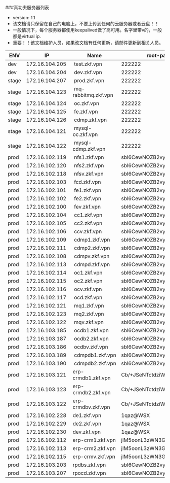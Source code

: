 ###真功夫服务器列表
* version: 1.1
* 该文档请只保留在自己的电脑上，不要上传到任何的云服务器或者云盘！！
* 一般情况下，每个服务器都使用keepalived做了高可用。名字里带v的，一般都是virtual ip.
* 重要！！该文档维护人员，如果改文档有任何更新，请邮件更新到相关人员。

| ENV | IP | Name | root-password | spark-password | software |
| --- | ------| ------ | ------ | --- | --- |
| dev | 172.16.104.205| test.zkf.vpn | 222222 | 222222 | software |
| dev | 172.16.104.204| dev.zkf.vpn | 222222 | 222222 | docker,nginx,php,mysql |
| stage | 172.16.104.207| prod.zkf.vpn | 222222 | 222222 | docker,nginx,php,mysql |
| stage | 172.16.104.123| mq-rabbitmq.zkf.vpn | 222222 | 222222 | docker,nginx,php,mysql |
| stage | 172.16.104.124| oc.zkf.vpn | 222222 | 222222 | docker,nginx,php,mysql |
| stage | 172.16.104.125| fe.zkf.vpn | 222222 | 222222 | docker,nginx,php,mysql |
| stage | 172.16.104.126| cdmp.zkf.vpn | 222222 | 222222 | docker,nginx,php,mysql |
| stage | 172.16.104.121| mysql-oc.zkf.vpn | 222222 | 222222 | mysql |
| stage | 172.16.104.122| mysql-cdmp.zkf.vpn | 222222 | 222222 | docker,mysql |
| prod | 172.16.102.119 | nfs1.zkf.vpn | sbl6CewNOZB2vy3c | AMvyE#Yuf#jPr58R |nfs|
| prod | 172.16.102.120 | nfs2.zkf.vpn | sbl6CewNOZB2vy3c | AMvyE#Yuf#jPr58R |nfs|
|prod|172.16.102.118 | nfsv.zkf.vpn | sbl6CewNOZB2vy3c | AMvyE#Yuf#jPr58R |nfs|
|prod|172.16.102.103 | fcd.zkf.vpn| sbl6CewNOZB2vy3c | AMvyE#Yuf#jPr58R |nfs|
|prod|172.16.102.101 | fe1.zkf.vpn| sbl6CewNOZB2vy3c | AMvyE#Yuf#jPr58R |nginx,php,mysql |
|prod|172.16.102.102 | fe2.zkf.vpn| sbl6CewNOZB2vy3c | AMvyE#Yuf#jPr58R |nginx,php,mysql |
|prod|172.16.102.100 | fev.zkf.vpn| sbl6CewNOZB2vy3c | AMvyE#Yuf#jPr58R |nginx,php,mysql |
|prod|172.16.102.104 | cc1.zkf.vpn| sbl6CewNOZB2vy3c | AMvyE#Yuf#jPr58R |nginx,php,mysql |
|prod|172.16.102.105 | cc2.zkf.vpn| sbl6CewNOZB2vy3c | AMvyE#Yuf#jPr58R |nginx,php,mysql |
|prod|172.16.102.106 | ccv.zkf.vpn| sbl6CewNOZB2vy3c | AMvyE#Yuf#jPr58R |nginx,php,mysql |
|prod|172.16.102.109 | cdmp1.zkf.vpn| sbl6CewNOZB2vy3c | AMvyE#Yuf#jPr58R |nginx,php,mysql |
|prod|172.16.102.111 | cdmp2.zkf.vpn| sbl6CewNOZB2vy3c | AMvyE#Yuf#jPr58R |nginx,php,mysql |
|prod|172.16.102.108 | cdmpv.zkf.vpn| sbl6CewNOZB2vy3c | AMvyE#Yuf#jPr58R |nginx,php,mysql |
|prod|172.16.102.113 | cdmpd.zkf.vpn| sbl6CewNOZB2vy3c | AMvyE#Yuf#jPr58R |nginx,php,mysql |
|prod|172.16.102.114 | oc1.zkf.vpn| sbl6CewNOZB2vy3c | AMvyE#Yuf#jPr58R |tomcat, nginx |
|prod|172.16.102.115 | oc2.zkf.vpn| sbl6CewNOZB2vy3c | AMvyE#Yuf#jPr58R |tomcat, nginx |
|prod|172.16.102.116 | ocv.zkf.vpn| sbl6CewNOZB2vy3c | AMvyE#Yuf#jPr58R |tomcat, nginx |
|prod|172.16.102.117 | ocd.zkf.vpn| sbl6CewNOZB2vy3c | AMvyE#Yuf#jPr58R |
|prod|172.16.102.121 | mq1.zkf.vpn| sbl6CewNOZB2vy3c | AMvyE#Yuf#jPr58R |docker, rabbitmq, mq|
|prod|172.16.102.123 | mq2.zkf.vpn| sbl6CewNOZB2vy3c | AMvyE#Yuf#jPr58R |docker, rabbitmq, mq|
|prod|172.16.102.122 | mqv.zkf.vpn| sbl6CewNOZB2vy3c | AMvyE#Yuf#jPr58R |docker, rabbitmq, mq|
|prod|172.16.103.185 | ocdb1.zkf.vpn| sbl6CewNOZB2vy3c | AMvyE#Yuf#jPr58R |mysql|
|prod|172.16.103.187 | ocdb2.zkf.vpn| sbl6CewNOZB2vy3c | AMvyE#Yuf#jPr58R |mysql|
|prod|172.16.103.186 | ocdbv.zkf.vpn| sbl6CewNOZB2vy3c | AMvyE#Yuf#jPr58R |mysql|
|prod|172.16.103.189 | cdmpdb1.zkf.vpn| sbl6CewNOZB2vy3c | AMvyE#Yuf#jPr58R |mysql|
|prod|172.16.103.190 | cdmpdb2.zkf.vpn| sbl6CewNOZB2vy3c | AMvyE#Yuf#jPr58R |mysql|
|prod|172.16.103.121 | erp-crmdb1.zkf.vpn | Cb/+JSeNTctdziWrvh8KIA | N/A |mysql|
|prod|172.16.103.123 | erp-crmdb2.zkf.vpn | Cb/+JSeNTctdziWrvh8KIA | N/A |mysql|
|prod|172.16.103.122 | erp-crmdbv.zkf.vpn | Cb/+JSeNTctdziWrvh8KIA | N/A |mysql|
|prod|172.16.102.228 | de1.zkf.vpn | 1qaz@WSX |AMvyE#Yuf#jPr58R |docker, php, nginx|
|prod|172.16.102.229 | de2.zkf.vpn | 1qaz@WSX | AMvyE#Yuf#jPr58R |docker, php, nginx|
|prod|172.16.102.230 | dev.zkf.vpn | 1qaz@WSX | AMvyE#Yuf#jPr58R |docker, php, nginx|
|prod|172.16.102.112 | erp-crm1.zkf.vpn | jlM5oonL3zWN3GWP@J4H5hYXGXl|4SYx2ZwlINUS8B3kv1+Sp8gQe|docker, php, nginx|
|prod|172.16.102.113 | erp-crm2.zkf.vpn | jlM5oonL3zWN3GWP@J4H5hYXGXl|4SYx2ZwlINUS8B3kv1+Sp8gQe|docker, php, nginx|
|prod|172.16.102.115 | erp-crmv.zkf.vpn | jlM5oonL3zWN3GWP@J4H5hYXGXl|4SYx2ZwlINUS8B3kv1+Sp8gQe|docker, php, nginx|
|prod|172.16.103.203 | rpdbs.zkf.vpn| sbl6CewNOZB2vy3c | AMvyE#Yuf#jPr58R |mysql|
|prod|172.16.103.207 | rpocd.zkf.vpn| sbl6CewNOZB2vy3c | AMvyE#Yuf#jPr58R |mysql|